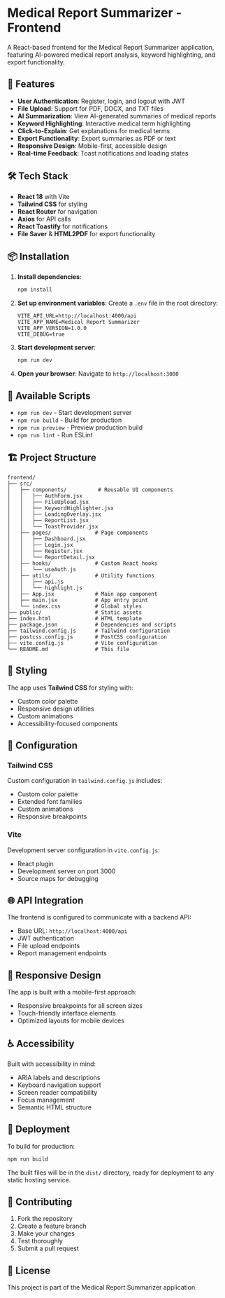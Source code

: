 # Medical Report Summarizer - Frontend

A React-based frontend for the Medical Report Summarizer application, featuring AI-powered medical report analysis, keyword highlighting, and export functionality.

## 🚀 Features

- **User Authentication**: Register, login, and logout with JWT
- **File Upload**: Support for PDF, DOCX, and TXT files
- **AI Summarization**: View AI-generated summaries of medical reports
- **Keyword Highlighting**: Interactive medical term highlighting
- **Click-to-Explain**: Get explanations for medical terms
- **Export Functionality**: Export summaries as PDF or text
- **Responsive Design**: Mobile-first, accessible design
- **Real-time Feedback**: Toast notifications and loading states

## 🛠️ Tech Stack

- **React 18** with Vite
- **Tailwind CSS** for styling
- **React Router** for navigation
- **Axios** for API calls
- **React Toastify** for notifications
- **File Saver** & **HTML2PDF** for export functionality

## 📦 Installation

1. **Install dependencies**:
   ```bash
   npm install
   ```

2. **Set up environment variables**:
   Create a `.env` file in the root directory:
   ```env
   VITE_API_URL=http://localhost:4000/api
   VITE_APP_NAME=Medical Report Summarizer
   VITE_APP_VERSION=1.0.0
   VITE_DEBUG=true
   ```

3. **Start development server**:
   ```bash
   npm run dev
   ```

4. **Open your browser**:
   Navigate to `http://localhost:3000`

## 📜 Available Scripts

- `npm run dev` - Start development server
- `npm run build` - Build for production
- `npm run preview` - Preview production build
- `npm run lint` - Run ESLint

## 🏗️ Project Structure

```
frontend/
├── src/
│   ├── components/          # Reusable UI components
│   │   ├── AuthForm.jsx
│   │   ├── FileUpload.jsx
│   │   ├── KeywordHighlighter.jsx
│   │   ├── LoadingOverlay.jsx
│   │   ├── ReportList.jsx
│   │   └── ToastProvider.jsx
│   ├── pages/              # Page components
│   │   ├── Dashboard.jsx
│   │   ├── Login.jsx
│   │   ├── Register.jsx
│   │   └── ReportDetail.jsx
│   ├── hooks/              # Custom React hooks
│   │   └── useAuth.js
│   ├── utils/              # Utility functions
│   │   ├── api.js
│   │   └── highlight.js
│   ├── App.jsx             # Main app component
│   ├── main.jsx            # App entry point
│   └── index.css           # Global styles
├── public/                 # Static assets
├── index.html              # HTML template
├── package.json            # Dependencies and scripts
├── tailwind.config.js      # Tailwind configuration
├── postcss.config.js       # PostCSS configuration
├── vite.config.js          # Vite configuration
└── README.md               # This file
```

## 🎨 Styling

The app uses **Tailwind CSS** for styling with:
- Custom color palette
- Responsive design utilities
- Custom animations
- Accessibility-focused components

## 🔧 Configuration

### Tailwind CSS
Custom configuration in `tailwind.config.js` includes:
- Custom color palette
- Extended font families
- Custom animations
- Responsive breakpoints

### Vite
Development server configuration in `vite.config.js`:
- React plugin
- Development server on port 3000
- Source maps for debugging

## 🌐 API Integration

The frontend is configured to communicate with a backend API:
- Base URL: `http://localhost:4000/api`
- JWT authentication
- File upload endpoints
- Report management endpoints

## 📱 Responsive Design

The app is built with a mobile-first approach:
- Responsive breakpoints for all screen sizes
- Touch-friendly interface elements
- Optimized layouts for mobile devices

## ♿ Accessibility

Built with accessibility in mind:
- ARIA labels and descriptions
- Keyboard navigation support
- Screen reader compatibility
- Focus management
- Semantic HTML structure

## 🚀 Deployment

To build for production:

```bash
npm run build
```

The built files will be in the `dist/` directory, ready for deployment to any static hosting service.

## 🤝 Contributing

1. Fork the repository
2. Create a feature branch
3. Make your changes
4. Test thoroughly
5. Submit a pull request

## 📄 License

This project is part of the Medical Report Summarizer application. 